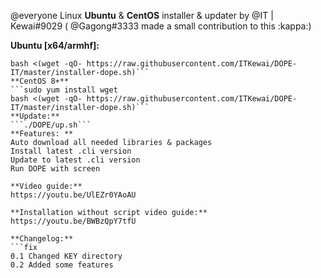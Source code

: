 @everyone 
Linux **Ubuntu** & **CentOS** installer & updater by @IT | Kewai#9029 ( @Gagong#3333  made a small contribution to this :kappa:)

**Ubuntu [x64/armhf]:**
```sudo apt install wget
bash <(wget -qO- https://raw.githubusercontent.com/ITKewai/DOPE-IT/master/installer-dope.sh)```
**CentOS 8+**
```sudo yum install wget
bash <(wget -qO- https://raw.githubusercontent.com/ITKewai/DOPE-IT/master/installer-dope.sh)```
**Update:**
```./DOPE/up.sh```
**Features: **
Auto download all needed libraries & packages
Install latest .cli version
Update to latest .cli version
Run DOPE with screen

**Video guide:**
https://youtu.be/UlEZr0YAoAU

**Installation without script video guide:**
https://youtu.be/BWBzQpY7tfU

**Changelog:**
```fix
0.1 Changed KEY directory
0.2 Added some features
```

